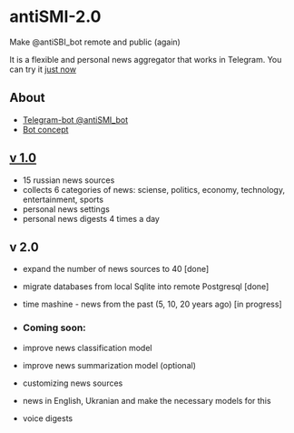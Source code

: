 # antiSMI-2.0
Make @antiSBI_bot remote and public (again)

It is a flexible and personal news aggregator that works in Telegram.
You can try it [just now](https://t.me/antiSMI_bot)


## About
* [Telegram-bot @antiSMI_bot](https://t.me/antiSMI_bot)
* [Bot concept](https://1drv.ms/p/s!AhSi3BGNZZG0wIYqQnmkjIZzLdG4bQ?e=HpIGLe "Презентация")

## [v 1.0](https://github.com/maxlethal/antiSMI-1.0)
* 15 russian news sources
* collects 6 categories of news: sciense, politics, economy, technology, entertainment, sports
* personal news settings
* personal news digests 4 times a day

## v 2.0
* expand the number of news sources to 40 [done]
* migrate databases from local Sqlite into remote Postgresql  [done]
* time mashine - news from the past (5, 10, 20 years ago) [in progress]

* ### Coming soon:
* improve news classification model
* improve news summarization model (optional)
* customizing news sources
* news in English, Ukranian and make the necessary models for this
* voice digests
